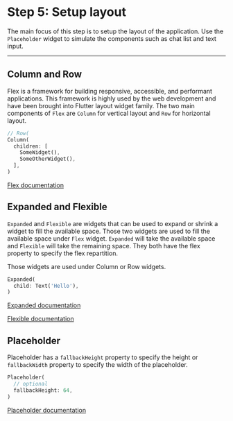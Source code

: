 # Step 5: Setup layout

The main focus of this step is to setup the layout of the application.
Use the `Placeholder` widget to simulate the components such as chat list and text input.

---

## Column and Row

Flex is a framework for building responsive, accessible, and performant applications.
This framework is highly used by the web development and have been brought into Flutter layout widget family.
The two main components of `Flex` are `Column` for vertical layout and `Row` for horizontal layout.

```dart
// Row(
Column(
  children: [
    SomeWidget(),
    SomeOtherWidget(),
  ],
)
```

[Flex documentation](https://api.flutter.dev/flutter/widgets/Flex-class.html)

## Expanded and Flexible

`Expanded` and `Flexible` are widgets that can be used to expand or shrink a widget to fill the available space.
Those two widgets are used to fill the available space under `Flex` widget.
`Expanded` will take the available space and `Flexible` will take the remaining space.
They both have the flex property to specify the flex repartition.

Those widgets are used under Column or Row widgets.

```dart
Expanded(
  child: Text('Hello'),
)
```

[Expanded documentation](https://api.flutter.dev/flutter/widgets/Expanded-class.html)

[Flexible documentation](https://api.flutter.dev/flutter/widgets/Flexible-class.html)

## Placeholder

Placeholder has a `fallbackHeight` property to specify the height or `fallbackWidth` property to specify the width of the placeholder.

```dart
Placeholder(
  // optional
  fallbackHeight: 64,
)
```

[Placeholder documentation](https://api.flutter.dev/flutter/widgets/Placeholder-class.html)